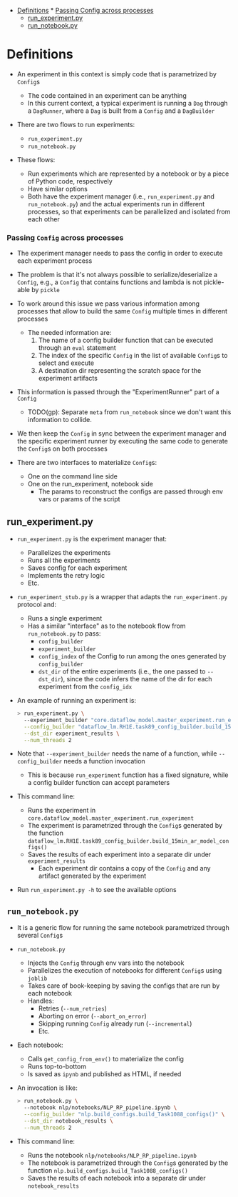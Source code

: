 <!--ts-->
   * [Definitions](#definitions)
         * [Passing Config across processes](#passing-config-across-processes)
      * [run_experiment.py](#run_experimentpy)
      * [run_notebook.py](#run_notebookpy)



<!--te-->

# Definitions

- An experiment in this context is simply code that is parametrized by `Config`s
  - The code contained in an experiment can be anything
  - In this current context, a typical experiment is running a `Dag` through a
    `DagRunner`, where a `Dag` is built from a `Config` and a `DagBuilder`

- There are two flows to run experiments:
  - `run_experiment.py`
  - `run_notebook.py`

- These flows:
  - Run experiments which are represented by a notebook or by a piece of Python
    code, respectively
  - Have similar options
  - Both have the experiment manager (i.e., `run_experiment.py` and
    `run_notebook.py`) and the actual experiments run in different processes, so
    that experiments can be parallelized and isolated from each other

### Passing `Config` across processes

- The experiment manager needs to pass the config in order to execute each
  experiment process

- The problem is that it's not always possible to serialize/deserialize a
  `Config`, e.g., a `Config` that contains functions and lambda is not
  pickle-able by `pickle`

- To work around this issue we pass various information among processes that
  allow to build the same `Config` multiple times in different processes
  - The needed information are:
    1. The name of a config builder function that can be executed through an
       `eval` statement
    2. The index of the specific `Config` in the list of available `Config`s to
       select and execute
    3. A destination dir representing the scratch space for the experiment
       artifacts

- This information is passed through the "ExperimentRunner" part of a `Config`
  - TODO(gp): Separate `meta` from `run_notebook` since we don't want this
    information to collide.

- We then keep the `Config` in sync between the experiment manager and the
  specific experiment runner by executing the same code to generate the
  `Config`s on both processes

- There are two interfaces to materialize `Config`s:
  - One on the command line side
  - One on the run_experiment, notebook side
    - The params to reconstruct the configs are passed through env vars or
      params of the script

## run_experiment.py

- `run_experiment.py` is the experiment manager that:
  - Parallelizes the experiments
  - Runs all the experiments
  - Saves config for each experiment
  - Implements the retry logic
  - Etc.

- `run_experiment_stub.py` is a wrapper that adapts the `run_experiment.py`
  protocol and:
  - Runs a single experiment
  - Has a similar "interface" as to the notebook flow from `run_notebook.py` to
    pass:
    - `config_builder`
    - `experiment_builder`
    - `config_index` of the Config to run among the ones generated by
      `config_builder`
    - `dst_dir` of the entire experiments (i.e., the one passed to `--dst_dir`),
      since the code infers the name of the dir for each experiment from the
      `config_idx`

- An example of running an experiment is:

  ```bash
  > run_experiment.py \
    --experiment_builder "core.dataflow_model.master_experiment.run_experiment" \
    --config_builder "dataflow_lm.RH1E.task89_config_builder.build_15min_ar_model_configs()" \
    --dst_dir experiment_results \
    --num_threads 2
  ```

- Note that `--experiment_builder` needs the name of a function, while
  `--config_builder` needs a function invocation
  - This is because `run_experiment` function has a fixed signature, while a
    config builder function can accept parameters

- This command line:
  - Runs the experiment in
    `core.dataflow_model.master_experiment.run_experiment`
  - The experiment is parametrized through the `Config`s generated by the
    function
    `dataflow_lm.RH1E.task89_config_builder.build_15min_ar_model_configs()`
  - Saves the results of each experiment into a separate dir under
    `experiment_results`
    - Each experiment dir contains a copy of the `Config` and any artifact
      generated by the experiment

- Run `run_experiment.py -h` to see the available options

## `run_notebook.py`

- It is a generic flow for running the same notebook parametrized through
  several `Config`s
- `run_notebook.py`
  - Injects the `Config` through env vars into the notebook
  - Parallelizes the execution of notebooks for different `Config`s using
    `joblib`
  - Takes care of book-keeping by saving the configs that are run by each
    notebook
  - Handles:
    - Retries (`--num_retries`)
    - Aborting on error (`--abort_on_error`)
    - Skipping running `Config` already run (`--incremental`)
    - Etc.

- Each notebook:
  - Calls `get_config_from_env()` to materialize the config
  - Runs top-to-bottom
  - Is saved as `ipynb` and published as HTML, if needed

- An invocation is like:

  ```bash
  > run_notebook.py \
    --notebook nlp/notebooks/NLP_RP_pipeline.ipynb \
    --config_builder "nlp.build_configs.build_Task1088_configs()" \
    --dst_dir notebook_results \
    --num_threads 2
  ```

- This command line:
  - Runs the notebook `nlp/notebooks/NLP_RP_pipeline.ipynb`
  - The notebook is parametrized through the `Config`s generated by the function
    `nlp.build_configs.build_Task1088_configs()`
  - Saves the results of each notebook into a separate dir under
    `notebook_results`
